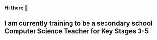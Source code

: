 ### Hi there 👋
## I am currently training to be a secondary school Computer Science Teacher for Key Stages 3-5

